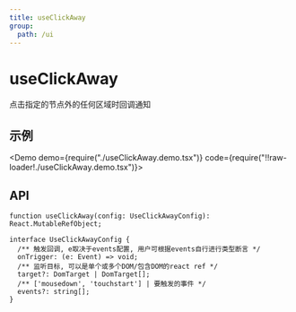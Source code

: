 ```yaml
---
title: useClickAway
group:
  path: /ui
---
```


# useClickAway

点击指定的节点外的任何区域时回调通知

## 示例

<Demo demo={require("./useClickAway.demo.tsx")} code={require("!!raw-loader!./useClickAway.demo.tsx")}></Demo>

## API

```tsx | pure
function useClickAway(config: UseClickAwayConfig): React.MutableRefObject;

interface UseClickAwayConfig {
  /** 触发回调, e取决于events配置, 用户可根据events自行进行类型断言 */
  onTrigger: (e: Event) => void;
  /** 监听目标, 可以是单个或多个DOM/包含DOM的react ref */
  target?: DomTarget | DomTarget[];
  /** ['mousedown', 'touchstart'] | 要触发的事件 */
  events?: string[];
}
```
